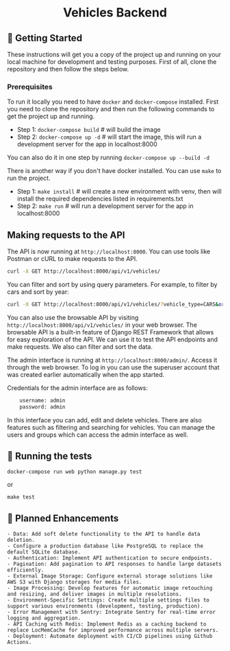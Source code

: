 <h1 align="center">Vehicles Backend</h1>

## 🏁 Getting Started <a name = "getting_started"></a>

These instructions will get you a copy of the project up and running on your local machine for development and testing purposes. First of all, clone the repository and then follow the steps below.

### Prerequisites <a name = "prerequisites"></a>
To run it locally you need to have `docker` and `docker-compose` installed.
First you need to clone the repository and then run the following commands to get the project up and running.

  - Step 1: `docker-compose build` # will build the image
  - Step 2: `docker-compose up -d` # will start the image, this will run a development server for the app in localhost:8000

You can also do it in one step by running `docker-compose up --build -d`

There is another way if you don't have docker installed. You can use `make` to run the project. 
  - Step 1: `make install` # will create a new environment with venv, then will install the required dependencies listed in requirements.txt
  - Step 2: `make run` # will run a development server for the app in localhost:8000

## Making requests to the API <a name = "requests"></a>

The API is now running at `http://localhost:8000`. You can use tools like Postman or cURL to make requests to the API.

```bash
curl -X GET http://localhost:8000/api/v1/vehicles/
```

You can filter and sort by using query parameters. For example, to filter by cars and sort by year:

```bash
curl -X GET http://localhost:8000/api/v1/vehicles/?vehicle_type=CARS&ordering=year
```

You can also use the browsable API by visiting `http://localhost:8000/api/v1/vehicles/` in your web browser.
The browsable API is a built-in feature of Django REST Framework that allows for easy exploration of the API. We can use it to test the API endpoints and make requests. We also can filter and sort the data.

The admin interface is running at `http://localhost:8000/admin/`. Access it through the web browser. To log in you can use the superuser account that was created earlier automatically when the app started.

Credentials for the admin interface are as follows:

```bash
    username: admin
    password: admin
```

In this interface you can add, edit and delete vehicles. There are also features such as filtering and searching for vehicles. You can manage the users and groups which can access the admin interface as well.


## 🔧 Running the tests <a name = "tests"></a>

`docker-compose run web python manage.py test`

or

`make test`

## 🚀 Planned Enhancements <a name = "enhancements"></a>

    - Data: Add soft delete functionality to the API to handle data deletion.
    - Configure a production database like PostgreSQL to replace the default SQLite database.
    - Authentication: Implement API authentication to secure endpoints.
    - Pagination: Add pagination to API responses to handle large datasets efficiently.
    - External Image Storage: Configure external storage solutions like AWS S3 with Django storages for media files.
    - Image Processing: Develop features for automatic image retouching and resizing, and deliver images in multiple resolutions.
    - Environment-Specific Settings: Create multiple settings files to support various environments (development, testing, production).
    - Error Management with Sentry: Integrate Sentry for real-time error logging and aggregation.
    - API Caching with Redis: Implement Redis as a caching backend to replace LocMemCache for improved performance across multiple servers.
    - Deployment: Automate deployment with CI/CD pipelines using Github Actions.

